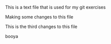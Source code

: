 
This is a text file that is used for my git exercises


Making some changes to this file


This is the third changes to this file


booya


